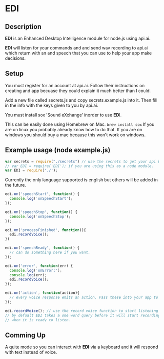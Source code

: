 # EDI

## Description

**EDI** is an Enhanced Desktop Intelligence module for node.js using api.ai.

**EDI** will listen for your commands and and send wav recording to api.ai which return with an and speech that you can use to help your app make decisions.

## Setup

You must register for an account at api.ai. Follow their instructions on creating and app becuase they
could explain it much better than I could.

Add a new file called secrets.js and copy secrets.example.js into it. Then fill in the info with the
keys given to you by api.ai.

You must install sox 'Sound eXchange' inorder to use **EDI**.

This can be easily done using Homebrew on Mac. `brew install sox`
If you are on linux you probably already know how to do that.
If you are on windows you should buy a mac because this won't work on windows. 

## Example usage (node example.js)

```javascript
var secrets = require("./secrets") // use the secrets to get your api key and subscription key
// var EDI = require('EDI'); if you are using this as a node module.
var EDI = require('./');
```

Currently the only language supported is english but others will be added in the future.

```javascript
edi.on('speechStart', function() {
  console.log('onSpeechStart');
});

edi.on('speechStop', function() {
  console.log('onSpeechStop');
});

edi.on('processFinished', function(){
  edi.recordVoice();
})

edi.on('speechReady', function() {
  // can do something here if you want.
});

edi.on('error', function(err) {
  console.log('onError:');
  console.log(err);
  edi.recordVoice();
});

edi.on('action', function(action){
  // every voice response emits an action. Pass these into your app to handle them.
});

edi.recordVoice(); // use the record voice function to start listening 
// by defualt EDI takes a one word query before it will start recording and will say 'yes'
// when it is ready to listen.
```

## Comming Up

A quite mode so you can interact with **EDI** via a keyboard and it will respond with text instead of voice.
